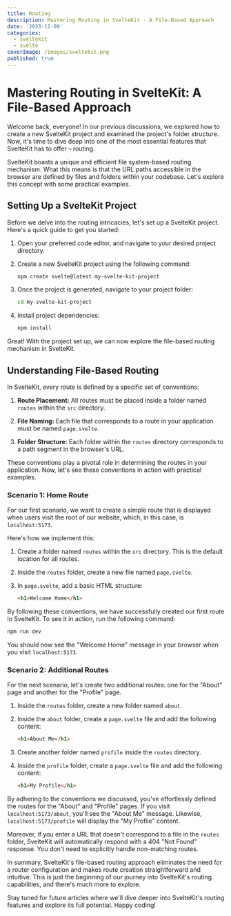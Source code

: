 ```yaml
---
title: Routing
description: Mastering Routing in SvelteKit - A File-Based Approach
date: '2023-11-09'
categories:
  - sveltekit
  - svelte
coverImage: /images/sveltekit.png
published: true
---
```


# Mastering Routing in SvelteKit: A File-Based Approach

Welcome back, everyone! In our previous discussions, we explored how to create a new SvelteKit project and examined the project's folder structure. Now, it's time to dive deep into one of the most essential features that SvelteKit has to offer – routing.

SvelteKit boasts a unique and efficient file system-based routing mechanism. What this means is that the URL paths accessible in the browser are defined by files and folders within your codebase. Let's explore this concept with some practical examples.

## Setting Up a SvelteKit Project

Before we delve into the routing intricacies, let's set up a SvelteKit project. Here's a quick guide to get you started:

1. Open your preferred code editor, and navigate to your desired project directory.

2. Create a new SvelteKit project using the following command:

   ```bash
   npm create svelte@latest my-svelte-kit-project
   ```

3. Once the project is generated, navigate to your project folder:

   ```bash
   cd my-svelte-kit-project
   ```

4. Install project dependencies:

   ```bash
   npm install
   ```

Great! With the project set up, we can now explore the file-based routing mechanism in SvelteKit.

## Understanding File-Based Routing

In SvelteKit, every route is defined by a specific set of conventions:

1. **Route Placement:** All routes must be placed inside a folder named `routes` within the `src` directory.

2. **File Naming:** Each file that corresponds to a route in your application must be named `page.svelte`.

3. **Folder Structure:** Each folder within the `routes` directory corresponds to a path segment in the browser's URL.

These conventions play a pivotal role in determining the routes in your application. Now, let's see these conventions in action with practical examples.

### Scenario 1: Home Route

For our first scenario, we want to create a simple route that is displayed when users visit the root of our website, which, in this case, is `localhost:5173`.

Here's how we implement this:

1. Create a folder named `routes` within the `src` directory. This is the default location for all routes.

2. Inside the `routes` folder, create a new file named `page.svelte`.

3. In `page.svelte`, add a basic HTML structure:

   ```html
   <h1>Welcome Home</h1>
   ```

By following these conventions, we have successfully created our first route in SvelteKit. To see it in action, run the following command:

```bash
npm run dev
```

You should now see the "Welcome Home" message in your browser when you visit `localhost:5173`.

### Scenario 2: Additional Routes

For the next scenario, let's create two additional routes: one for the "About" page and another for the "Profile" page.

1. Inside the `routes` folder, create a new folder named `about`.

2. Inside the `about` folder, create a `page.svelte` file and add the following content:

   ```html
   <h1>About Me</h1>
   ```

3. Create another folder named `profile` inside the `routes` directory.

4. Inside the `profile` folder, create a `page.svelte` file and add the following content:

   ```html
   <h1>My Profile</h1>
   ```

By adhering to the conventions we discussed, you've effortlessly defined the routes for the "About" and "Profile" pages. If you visit `localhost:5173/about`, you'll see the "About Me" message. Likewise, `localhost:5173/profile` will display the "My Profile" content.

Moreover, if you enter a URL that doesn't correspond to a file in the `routes` folder, SvelteKit will automatically respond with a 404 "Not Found" response. You don't need to explicitly handle non-matching routes.

In summary, SvelteKit's file-based routing approach eliminates the need for a router configuration and makes route creation straightforward and intuitive. This is just the beginning of our journey into SvelteKit's routing capabilities, and there's much more to explore.

Stay tuned for future articles where we'll dive deeper into SvelteKit's routing features and explore its full potential. Happy coding!
